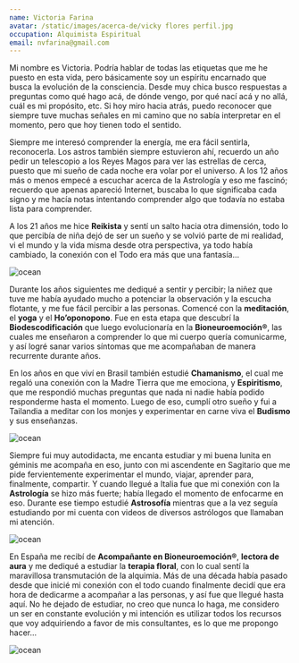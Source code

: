 ```yaml
---
name: Victoria Farina
avatar: /static/images/acerca-de/vicky flores perfil.jpg
occupation: Alquimista Espiritual
email: nvfarina@gmail.com
---
```


Mi nombre es Victoria. Podría hablar de todas las etiquetas que me he puesto en esta vida, pero básicamente soy un espíritu encarnado que busca la evolución de la consciencia. Desde muy chica busco respuestas a preguntas como qué hago acá, de dónde vengo, por qué nací acá y no allá, cuál es mi propósito, etc. Si hoy miro hacia atrás, puedo reconocer que siempre tuve muchas señales en mi camino que no sabía interpretar en el momento, pero que hoy tienen todo el sentido.

Siempre me interesó comprender la energía, me era fácil sentirla, reconocerla. Los astros también siempre estuvieron ahí, recuerdo un año pedir un telescopio a los Reyes Magos para ver las estrellas de cerca, puesto que mi sueño de cada noche era volar por el universo. A los 12 años más o menos empecé a escuchar acerca de la Astrología y eso me fascinó; recuerdo que apenas apareció Internet, buscaba lo que significaba cada signo y me hacía notas intentando comprender algo que todavía no estaba lista para comprender.

A los 21 años me hice **Reikista** y sentí un salto hacia otra dimensión, todo lo que percibía de niña dejó de ser un sueño y se volvió parte de mi realidad, vi el mundo y la vida misma desde otra perspectiva, ya todo había cambiado, la conexión con el Todo era más que una fantasía…


<Image alt="ocean" src="/static/images/acerca-de/energia.jpg" width={450} height={300} />


Durante los años siguientes me dediqué a sentir y percibir; la niñez que tuve me había ayudado mucho a potenciar la observación y la escucha flotante, y me fue fácil percibir a las personas. Comencé con la **meditación**, el **yoga** y el **Ho’oponopono**. Fue en esta etapa que descubrí la **Biodescodificación** que luego evolucionaría en la **Bioneuroemoción®**, las cuales me enseñaron a comprender lo que mi cuerpo quería comunicarme, y así logré sanar varios síntomas que me acompañaban de manera recurrente durante años. 

En los años en que viví en Brasil también estudié **Chamanismo**, el cual me regaló una conexión con la Madre Tierra que me emociona, y **Espiritismo**, que me respondió muchas preguntas que nada ni nadie había podido responderme hasta el momento. Luego de eso, cumplí otro sueño y fui a Tailandia a meditar con los monjes y experimentar en carne viva el **Budismo** y sus enseñanzas.


<Image alt="ocean" src="/static/images/acerca-de/CA6A1842.jpg" width={300} height={450} />

Siempre fui muy autodidacta, me encanta estudiar y mi buena lunita en géminis me acompaña en eso, junto con mi ascendente en Sagitario que me pide fervientemente experimentar el mundo, viajar, aprender para, finalmente, compartir. Y cuando llegué a Italia fue que mi conexión con la **Astrología** se hizo más fuerte; había llegado el momento de enfocarme en eso. Durante ese tiempo estudié **Astrosofía** mientras que a la vez seguía estudiando por mi cuenta con videos de diversos astrólogos que llamaban mi atención.


<Image alt="ocean" src="/static/images/acerca-de/zodiaco.jpg" width={450} height={300} />


En España me recibí de **Acompañante en Bioneuroemoción®**, **lectora de aura** y me dediqué a estudiar la **terapia floral**, con lo cual sentí la maravillosa transmutación de la alquimia. Más de una década había pasado desde que inicié mi conexión con el todo cuando finalmente decidí que era hora de dedicarme a acompañar a las personas, y así fue que llegué hasta aquí. No he dejado de estudiar, no creo que nunca lo haga, me considero un ser en constante evolución y mi intención es utilizar todos los recursos que voy adquiriendo a favor de mis consultantes, es lo que me propongo hacer...


<Image alt="ocean" src="/static/images/acerca-de/CA6A2281.jpg" width={450} height={300} />